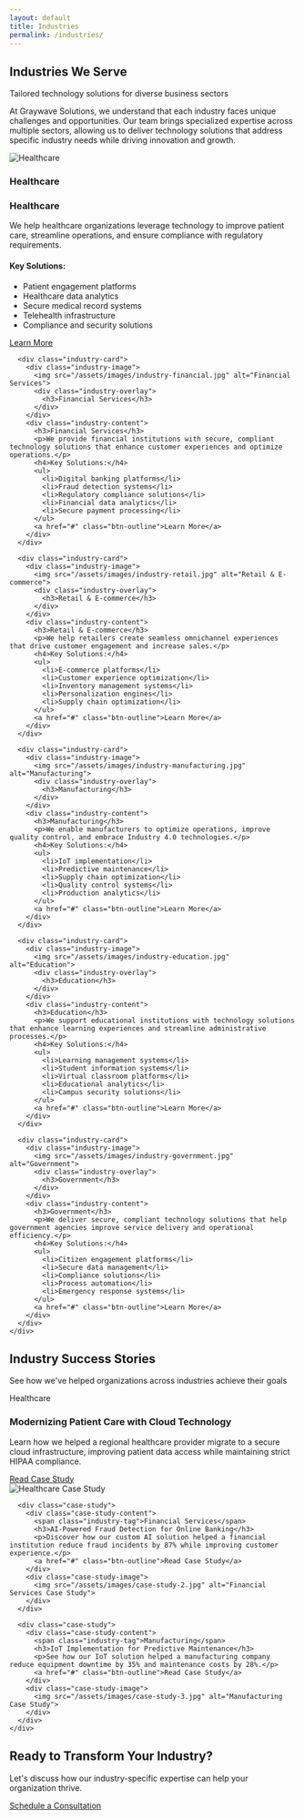 ```yaml
---
layout: default
title: Industries
permalink: /industries/
---
```


<section class="page-header">
  <div class="container">
    <div class="page-header-content">
      <h1>Industries We Serve</h1>
      <p>Tailored technology solutions for diverse business sectors</p>
    </div>
  </div>
</section>

<section class="industries-intro">
  <div class="container">
    <div class="intro-content">
      <p>At Graywave Solutions, we understand that each industry faces unique challenges and opportunities. Our team brings specialized expertise across multiple sectors, allowing us to deliver technology solutions that address specific industry needs while driving innovation and growth.</p>
    </div>
  </div>
</section>

<section class="industries-grid">
  <div class="container">
    <div class="industry-cards">
      <div class="industry-card">
        <div class="industry-image">
          <img src="/assets/images/industry-healthcare.jpg" alt="Healthcare">
          <div class="industry-overlay">
            <h3>Healthcare</h3>
          </div>
        </div>
        <div class="industry-content">
          <h3>Healthcare</h3>
          <p>We help healthcare organizations leverage technology to improve patient care, streamline operations, and ensure compliance with regulatory requirements.</p>
          <h4>Key Solutions:</h4>
          <ul>
            <li>Patient engagement platforms</li>
            <li>Healthcare data analytics</li>
            <li>Secure medical record systems</li>
            <li>Telehealth infrastructure</li>
            <li>Compliance and security solutions</li>
          </ul>
          <a href="#" class="btn-outline">Learn More</a>
        </div>
      </div>
      
      <div class="industry-card">
        <div class="industry-image">
          <img src="/assets/images/industry-financial.jpg" alt="Financial Services">
          <div class="industry-overlay">
            <h3>Financial Services</h3>
          </div>
        </div>
        <div class="industry-content">
          <h3>Financial Services</h3>
          <p>We provide financial institutions with secure, compliant technology solutions that enhance customer experiences and optimize operations.</p>
          <h4>Key Solutions:</h4>
          <ul>
            <li>Digital banking platforms</li>
            <li>Fraud detection systems</li>
            <li>Regulatory compliance solutions</li>
            <li>Financial data analytics</li>
            <li>Secure payment processing</li>
          </ul>
          <a href="#" class="btn-outline">Learn More</a>
        </div>
      </div>
      
      <div class="industry-card">
        <div class="industry-image">
          <img src="/assets/images/industry-retail.jpg" alt="Retail & E-commerce">
          <div class="industry-overlay">
            <h3>Retail & E-commerce</h3>
          </div>
        </div>
        <div class="industry-content">
          <h3>Retail & E-commerce</h3>
          <p>We help retailers create seamless omnichannel experiences that drive customer engagement and increase sales.</p>
          <h4>Key Solutions:</h4>
          <ul>
            <li>E-commerce platforms</li>
            <li>Customer experience optimization</li>
            <li>Inventory management systems</li>
            <li>Personalization engines</li>
            <li>Supply chain optimization</li>
          </ul>
          <a href="#" class="btn-outline">Learn More</a>
        </div>
      </div>
      
      <div class="industry-card">
        <div class="industry-image">
          <img src="/assets/images/industry-manufacturing.jpg" alt="Manufacturing">
          <div class="industry-overlay">
            <h3>Manufacturing</h3>
          </div>
        </div>
        <div class="industry-content">
          <h3>Manufacturing</h3>
          <p>We enable manufacturers to optimize operations, improve quality control, and embrace Industry 4.0 technologies.</p>
          <h4>Key Solutions:</h4>
          <ul>
            <li>IoT implementation</li>
            <li>Predictive maintenance</li>
            <li>Supply chain optimization</li>
            <li>Quality control systems</li>
            <li>Production analytics</li>
          </ul>
          <a href="#" class="btn-outline">Learn More</a>
        </div>
      </div>
      
      <div class="industry-card">
        <div class="industry-image">
          <img src="/assets/images/industry-education.jpg" alt="Education">
          <div class="industry-overlay">
            <h3>Education</h3>
          </div>
        </div>
        <div class="industry-content">
          <h3>Education</h3>
          <p>We support educational institutions with technology solutions that enhance learning experiences and streamline administrative processes.</p>
          <h4>Key Solutions:</h4>
          <ul>
            <li>Learning management systems</li>
            <li>Student information systems</li>
            <li>Virtual classroom platforms</li>
            <li>Educational analytics</li>
            <li>Campus security solutions</li>
          </ul>
          <a href="#" class="btn-outline">Learn More</a>
        </div>
      </div>
      
      <div class="industry-card">
        <div class="industry-image">
          <img src="/assets/images/industry-government.jpg" alt="Government">
          <div class="industry-overlay">
            <h3>Government</h3>
          </div>
        </div>
        <div class="industry-content">
          <h3>Government</h3>
          <p>We deliver secure, compliant technology solutions that help government agencies improve service delivery and operational efficiency.</p>
          <h4>Key Solutions:</h4>
          <ul>
            <li>Citizen engagement platforms</li>
            <li>Secure data management</li>
            <li>Compliance solutions</li>
            <li>Process automation</li>
            <li>Emergency response systems</li>
          </ul>
          <a href="#" class="btn-outline">Learn More</a>
        </div>
      </div>
    </div>
  </div>
</section>

<section class="case-studies">
  <div class="container">
    <div class="section-header">
      <h2>Industry Success Stories</h2>
      <p>See how we've helped organizations across industries achieve their goals</p>
    </div>
    <div class="case-studies-slider">
      <div class="case-study">
        <div class="case-study-content">
          <span class="industry-tag">Healthcare</span>
          <h3>Modernizing Patient Care with Cloud Technology</h3>
          <p>Learn how we helped a regional healthcare provider migrate to a secure cloud infrastructure, improving patient data access while maintaining strict HIPAA compliance.</p>
          <a href="#" class="btn-outline">Read Case Study</a>
        </div>
        <div class="case-study-image">
          <img src="/assets/images/case-study-1.jpg" alt="Healthcare Case Study">
        </div>
      </div>
      
      <div class="case-study">
        <div class="case-study-content">
          <span class="industry-tag">Financial Services</span>
          <h3>AI-Powered Fraud Detection for Online Banking</h3>
          <p>Discover how our custom AI solution helped a financial institution reduce fraud incidents by 87% while improving customer experience.</p>
          <a href="#" class="btn-outline">Read Case Study</a>
        </div>
        <div class="case-study-image">
          <img src="/assets/images/case-study-2.jpg" alt="Financial Services Case Study">
        </div>
      </div>
      
      <div class="case-study">
        <div class="case-study-content">
          <span class="industry-tag">Manufacturing</span>
          <h3>IoT Implementation for Predictive Maintenance</h3>
          <p>See how our IoT solution helped a manufacturing company reduce equipment downtime by 35% and maintenance costs by 28%.</p>
          <a href="#" class="btn-outline">Read Case Study</a>
        </div>
        <div class="case-study-image">
          <img src="/assets/images/case-study-3.jpg" alt="Manufacturing Case Study">
        </div>
      </div>
    </div>
  </div>
</section>

<section class="cta">
  <div class="container">
    <div class="cta-content">
      <h2>Ready to Transform Your Industry?</h2>
      <p>Let's discuss how our industry-specific expertise can help your organization thrive.</p>
      <a href="/contact" class="btn-primary">Schedule a Consultation</a>
    </div>
  </div>
</section>
